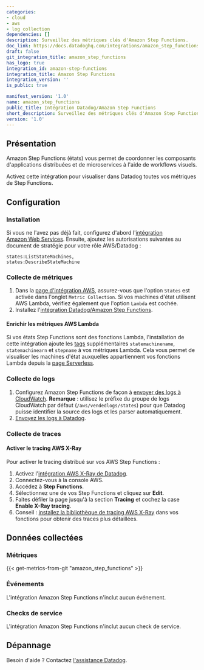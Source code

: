 ```yaml
---
categories:
- cloud
- aws
- log collection
dependencies: []
description: Surveillez des métriques clés d'Amazon Step Functions.
doc_link: https://docs.datadoghq.com/integrations/amazon_step_functions/
draft: false
git_integration_title: amazon_step_functions
has_logo: true
integration_id: amazon-step-functions
integration_title: Amazon Step Functions
integration_version: ''
is_public: true

manifest_version: '1.0'
name: amazon_step_functions
public_title: Intégration Datadog/Amazon Step Functions
short_description: Surveillez des métriques clés d'Amazon Step Functions.
version: '1.0'
---
```


## Présentation

Amazon Step Functions (états) vous permet de coordonner les composants d'applications distribuées et de microservices à l'aide de workflows visuels.

Activez cette intégration pour visualiser dans Datadog toutes vos métriques de Step Functions.

## Configuration

### Installation

Si vous ne l'avez pas déjà fait, configurez d'abord l'[intégration Amazon Web Services][1]. Ensuite, ajoutez les autorisations suivantes au document de stratégie pour votre rôle AWS/Datadog :

```text
states:ListStateMachines,
states:DescribeStateMachine
```

### Collecte de métriques

1. Dans la [page d'intégration AWS][2], assurez-vous que l'option `States` est activée dans l'onglet `Metric Collection`. Si vos machines d'état utilisent AWS Lambda, vérifiez également que l'option `Lambda` est cochée.
2. Installez l'[intégration Datadog/Amazon Step Functions][3].

#### Enrichir les métriques AWS Lambda

Si vos états Step Functions sont des fonctions Lambda, l'installation de cette intégration ajoute les [tags][4] supplémentaires `statemachinename`, `statemachinearn` et `stepname` à vos métriques Lambda. Cela vous permet de visualiser les machines d'état auxquelles appartiennent vos fonctions Lambda depuis la [page Serverless][5].

### Collecte de logs

1. Configurez Amazon Step Functions de façon à [envoyer des logs à CloudWatch][6]. **Remarque** : utilisez le préfixe du groupe de logs CloudWatch par défaut (`/aws/vendedlogs/states`) pour que Datadog puisse identifier la source des logs et les parser automatiquement.
2. [Envoyez les logs à Datadog][7].

### Collecte de traces

#### Activer le tracing AWS X-Ray

Pour activer le tracing distribué sur vos AWS Step Functions :

1. Activez l'[intégration AWS X-Ray de Datadog][8].
1. Connectez-vous à la console AWS.
2. Accédez à **Step Functions**.
3. Sélectionnez une de vos Step Functions et cliquez sur **Edit**.
4. Faites défiler la page jusqu'à la section **Tracing** et cochez la case **Enable X-Ray tracing**.
5. Conseil : [installez la bibliothèque de tracing AWS X-Ray][9] dans vos fonctions pour obtenir des traces plus détaillées.

## Données collectées

### Métriques
{{< get-metrics-from-git "amazon_step_functions" >}}


### Événements

L'intégration Amazon Step Functions n'inclut aucun événement.

### Checks de service

L'intégration Amazon Step Functions n'inclut aucun check de service.

## Dépannage

Besoin d'aide ? Contactez [l'assistance Datadog][11].

[1]: /fr/integrations/amazon_web_services/
[2]: https://app.datadoghq.com/integrations/amazon-web-services
[3]: https://app.datadoghq.com/integrations/amazon-step-functions
[4]: /fr/tagging/
[5]: /fr/serverless/
[6]: https://docs.aws.amazon.com/step-functions/latest/dg/cw-logs.html
[7]: /fr/integrations/amazon_web_services/?tab=roledelegation#log-collection
[8]: /fr/tracing/serverless_functions/enable_aws_xray
[9]: /fr/integrations/amazon_xray/#installing-the-x-ray-client-libraries
[10]: https://github.com/DataDog/dogweb/blob/prod/integration/amazon_step_functions/amazon_step_functions_metadata.csv
[11]: /fr/help/
